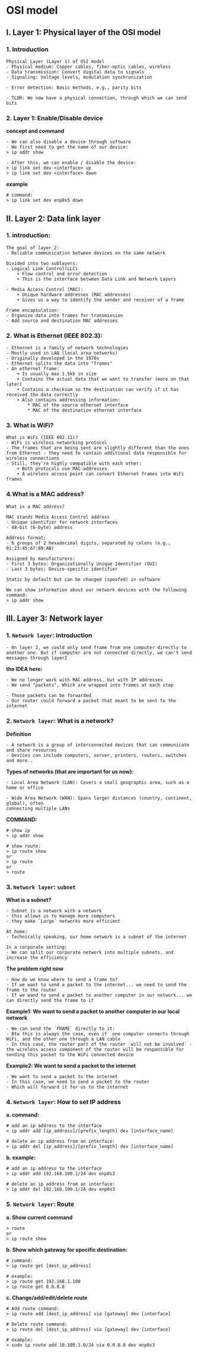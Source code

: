 # OSI model

## I. Layer 1:  Physical layer of the OSI model

### 1. Introduction
```
Physical Layer (Layer 1) of OSI model
- Physical medium: Copper cables, fiber-optic cables, wireless
- Data transmission: Convert digital data to signals
- Signaling: Voltage levels, modulation synchronization

- Error detection: Basic methods, e.g., parity bits

- TLDR: We now have a physical connection, through which we can send bits
```

### 2. Layer 1: Enable/Disable device

**concept and command**
```
- We can also disable a device through software
- We first need to get the name of our device:
> ip addr show

- After this, we can enable / disable the device:
> ip link set dev <interface> up
> ip link set dev <interface> down
```

**example**
```
# command:
> ip link set dev enp0s5 down
```

## II. Layer 2: Data link layer

### 1. introduction:
```
The goal of layer 2:
- Reliable communication between devices on the same network

Divided into two sublayers:
- Logical Link Control(LLC)
    + Flow control and error detection
    + This is the interface between Data Link and Network Layers

- Media Access Control (MAC):
    + Unique hardware addresses (MAC addresses)
    + Gives us a way to identify the sender and receiver of a frame

Frame encapsulation:
- Organize data into frames for transmission
- Add source and destination MAC addresses
```

### 2. What is Ethernet (IEEE 802.3):
```
- Ethernet is a family of network technologies
- Mostly used in LAN (local area networks)
- Originally developed in the 1970s
- Ethernet splits the data into "frames"
- An ethernet frame:
    + Is usually max 1.5kb in size
    + Contains the actual data that we want to transfer (more on that later)
    + Contains a checksum so the destination can verify if it has received the data correctly
    + Also contains addressing information:
        * MAC of the source ethernet interface
        * MAC of the destination ethernet interface
```

### 3. What is WiFi?
```
What is WiFi (IEEE 802.11)?
- WiFi is wireless networking protocol
- The frames that are being sent are slightly different than the ones from Ethernet - they need to contain additional data responsible for wireless connections
- Still, they're highly compatible with each other:
    + Both protocols use MAC-addresses
    + A wireless access point can convert Ethernet frames into WiFi frames
```

### 4.What is a MAC address?
```
What is a MAC address?

MAC stands Media Access Control address
- Unique identifier for network interfaces
- 48-bit (6-byte) address

Address format:
- 6 groups of 2 hexadecimal digits, separated by colons (e.g., 01:23:45:67:89:AB)

Assigned by manufacturers:
- First 3 bytes: Organizationally Unique Identifier (OUI)
- Last 3 bytes: Device-specific identifier

Static by default but can be changed (spoofed) in software

We can show information about our network devices with the following command:
> ip addr show
```

## III. Layer 3: Network layer

### 1. `Network layer`: introduction
```
- On layer 2, we could only send frame from one computer directly to another one. But if computer are not connected directly, we can't send messages through layer2
```
**the IDEA here:**
```
- We no longer work with MAC address, but with IP addresses
- We send "packets", Which are wrapped into frames at each step

- Those packets can be forwarded
- Our router could forward a packet that meant to be sent to the internet
```

### 2. `Network layer`: What is a network?

**Definition**
```
- A network is a group of interconnected devices that can communicate and share resources
- Devices can include computers, server, printers, routers, switches and more..
```

**Types of networks (that are important for us now):**
```
- Local Area Network (LAN): Covers a small geographic area, such as a home or office

- Wide Area Network (WAN): Spans larger distances (country, continent, global), often
connecting multiple LANs
```

**COMMAND:**
```
# show ip
> ip addr show

# show route:
> ip route show
or
> ip route
or
> route

```

### 3. `Network layer`: `subnet`
**What is a subnet?**
```
- Subnet is a network with a network
- this allows us to manage more computers
- they make `Large` networks more efficient

At home:
- Technically speaking, our home network is a subnet of the internet

In a corporate setting:
- We can split our corporate network into multiple subnets, and increase the efficiency
```

**The problem right now**
```
- How do we know where to send a frame to?
- If we want to send a packet to the internet... we need to send the frame to the router
- If we wand to send a packet to another computer in our network... we can directly send the frame to it
```

**Example1: We want to send a packet to another computer in our local network**
```
- We can send the `FRAME` directly to it:
- Btw this is always the case, even if  one computer connects through WiFi, and the other one through a LAN cable
- In this case, the router part of the router `will not be involved` - the wireless access component of the router will be responsible for sending this packet to the WiFi connected device
```

**Example2: We want to send a packet to the internet**
```
- We want to send a packet to the internet
- In this case, we need to send a packet to the router
- Which will forward it for us to the internet
```

### 4. `Network layer`: How to set IP address
**a. command:**
```
# add an ip address to the interface
> ip addr add [ip_address]/[prefix_length] dev [interface_name]

# delete an ip address from an interface:
> ip addr del [ip_address]/[prefix_length] dev [interface_name]
```

**b. example:**
```
# add an ip address to the interface
> ip addr add 192.168.100.1/24 dev enp0s3

# delete an ip address from an interface:
> ip addr del 192.168.100.1/24 dev enp0s3
```

### 5. `Network layer`: Route
**a. Show current command**
```
> route
or
> ip route show
```

**b. Show which gateway for specific destination:**
```
# command:
> ip route get [dest_ip_address]

# example:
> ip route get 192.168.1.100
> ip route get 8.8.8.8
```

**c. Change/add/edit/delete route**
```
# Add route command:
> ip route add [dest_ip_address] via [gateway] dev [interface]

# Delete route command:
> ip route del [dest_ip_address] via [gateway] dev [interface]

# example:
> sudo ip route add 10.100.1.0/24 via 0.0.0.0 dev enp0s3
```


